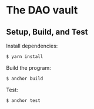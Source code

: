 # The DAO vault

## Setup, Build, and Test
Install dependencies: 
```bash
$ yarn install
```

Build the program: 
```bash
$ anchor build
```

Test: 
```bash
$ anchor test
```
